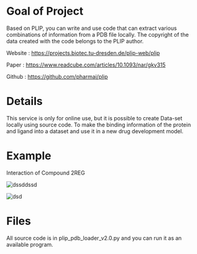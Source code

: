 # Goal of Project
Based on PLIP, you can write and use code that can extract various combinations of information from a PDB file locally. The copyright of the data created with the code belongs to the PLIP author.

Website : https://projects.biotec.tu-dresden.de/plip-web/plip

Paper : https://www.readcube.com/articles/10.1093/nar/gkv315

Github : https://github.com/pharmai/plip

# Details
This service is only for online use, but it is possible to create Data-set locally using source code. To make the binding information of the protein and ligand into a dataset and use it in a new drug development model.

# Example
Interaction of Compound 2REG

![dssddssd](https://user-images.githubusercontent.com/59387983/83992941-ede5d700-a98c-11ea-9c43-ec116f65a316.PNG)

![dsd](https://user-images.githubusercontent.com/59387983/83992876-b119e000-a98c-11ea-8d49-280317c63870.PNG)



# Files
All source code is in plip_pdb_loader_v2.0.py and you can run it as an available program.

